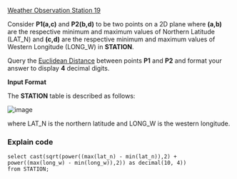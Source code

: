 [Weather Observation Station 19](https://www.hackerrank.com/challenges/weather-observation-station-19/problem)

Consider **P1(a,c)** and **P2(b,d)** to be two points on a 2D plane where **(a,b)** are the respective minimum and maximum values of Northern Latitude (LAT_N) and **(c,d)** are the respective minimum and maximum values of Western Longitude (LONG_W) in **STATION**.

Query the [Euclidean Distance](https://en.wikipedia.org/wiki/Euclidean_distance) between points **P1** and **P2** and format your answer to display **4** decimal digits.

**Input Format**

The **STATION** table is described as follows:

![image](https://s3.amazonaws.com/hr-challenge-images/9336/1449345840-5f0a551030-Station.jpg)

where LAT_N is the northern latitude and LONG_W is the western longitude.

### Explain code
```
select cast(sqrt(power((max(lat_n) - min(lat_n)),2) + power((max(long_w) - min(long_w)),2)) as decimal(10, 4))
from STATION;
```
